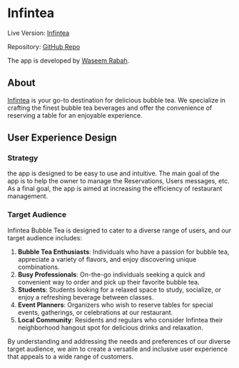 # Infintea

Live Version: [Infintea](https://django-restaurant-app-c1be60f07ecd.herokuapp.com/)


Repository: [GitHub Repo](https://github.com/WaseemRabah/restaurantapp)

The app is developed by [Waseem Rabah](https://github.com/WaseemRabah).


## About
[Infintea](https://django-restaurant-app-c1be60f07ecd.herokuapp.com/) is your go-to destination for delicious bubble tea. We specialize in crafting the finest bubble tea beverages and offer the convenience of reserving a table for an enjoyable  experience.



## User Experience Design

### Strategy

the app is designed to be easy to use and intuitive. The main goal of the app is to help the owner to manage the Reservations, Users messages, etc.
As a final goal, the app is aimed at increasing the efficiency of restaurant management.

### Target Audience

Infintea Bubble Tea is designed to cater to a diverse range of users, and our target audience includes:

1. **Bubble Tea Enthusiasts**: Individuals who have a passion for bubble tea, appreciate a variety of flavors, and enjoy discovering unique combinations.
2. **Busy Professionals**: On-the-go individuals seeking a quick and convenient way to order and pick up their favorite bubble tea.
3. **Students**: Students looking for a relaxed space to study, socialize, or enjoy a refreshing beverage between classes.
4. **Event Planners**: Organizers who wish to reserve tables for special events, gatherings, or celebrations at our restaurant.
5. **Local Community**: Residents and regulars who consider Infintea their neighborhood hangout spot for delicious drinks and relaxation.

By understanding and addressing the needs and preferences of our diverse target audience, we aim to create a versatile and inclusive user experience that appeals to a wide range of customers.
